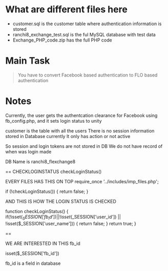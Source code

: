 # What are different files here
  - customer.sql is the customer table where authentication information is stored
  - ranchi8_exchange_test.sql is the ful MySQL database with test data
  - Exchange_PHP_code.zip has the full PHP code 

# Main Task
  >  You have to convert Facebook based authentication to FLO based authentication

# Notes
Currently, the user gets the authentcation clearance for Facebook using fb_config.php, and it sets login status to unity

customer is the table with all the users
There is no session information stored in Database currently
It only has action or not active

So session and login tokens are not stored in DB
We do not have record of when was login made

DB Name is ranchi8_flexchange8

==
CHECKLOGINSTATUS
checkLoginStatus()
  
EVERY FILES HAS THIS ON TOP
 require_once '../includes/imp_files.php';
    
   if (!checkLoginStatus()) {
        return false;
    }

AND THIS IS HOW THE LOGIN STATUS IS CHECKED

function checkLoginStatus() {
    if(!isset($_SESSION['fb_id']) || !isset($_SESSION['user_id']) || !isset($_SESSION['user_name'])) {
        return false;
    }
    return true;
}

==

WE ARE INTERESTED IN THIS fb_id

isset($_SESSION['fb_id'])

fb_id is a field in database

